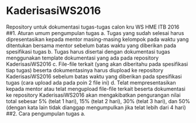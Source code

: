 # KaderisasiWS2016
Repository untuk dokumentasi tugas-tugas calon kru WS HME ITB 2016
##1. Aturan umum pengumpulan tugas
a. Tugas yang sudah selesai harus dipresentasikan kepada mentor masing-masing kelompok pada waktu yang ditentukan bersama mentor sebelum batas waktu yang diberikan pada spesifikasi tugas
b. Tugas harus disertai dengan dokumentasi tugas menggunakan template dokumentasi yang ada pada repository KaderisasiWS2016
c. File-file terkait (yang akan diberitahu pada spesifikasi tiap tugas) beserta dokumentasinya harus diupload ke repository KaderisasiWS2016 sebelum batas waktu yang diberikan pada spesifikasi tugas (cara upload ada pada poin 2 file ini)
d. Telat mempresentasikan kepada mentor atau telat mengupload file-file terkait beserta dokumentasi ke repository KaderisasiWS2016 akan mengakibatkan pengurangan nilai total sebesar 5% (telat 1 hari), 15% (telat 2 hari), 30% (telat 3 hari), dan 50% (dengan kata lain tidak dianggap mengumpulkan jika telat lebih dari 4 hari)
##2. Cara pengumpulan tugas
a.

